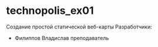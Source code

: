 # technopolis_ex01
Создание простой статической веб-карты
Разработчики:
 - Филиппов Владислав преподаватель
